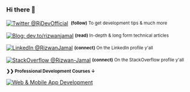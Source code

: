 ### Hi there 👋

<div align="left">
    <p><a href="https://twitter.com/RjDevOfficial"><img alt="Twitter @RjDevOfficial" align="center" src="https://img.shields.io/badge/-@RjDevOfficial-gray.svg?colorA=6A788D&colorB=1da1f2&style=for-the-badge" /></a>&nbsp;<small> <strong>(follow)</strong> To get development tips & much more</small></p>
<!--     <p><a href="https://www.youtube.com/AhmadAwais"><img alt="YouTube AhmadAwais" align="center" src="https://img.shields.io/badge/YOUTUBE-gray.svg?colorA=6A788D&colorB=6A788D&style=for-the-badge" /></a>&nbsp;<small><strong>(subscribe)</strong> Tech talks & #OneDevMinute videos</small></p> -->
    <p><a href="https://dev.to/rizwanjamal"><img alt="Blog: dev.to/rizwanjamal" align="center" src="https://img.shields.io/badge/-MY%20BLOG-gray.svg?colorA=6A788D&colorB=6A788D&style=for-the-badge" /></a>&nbsp;<small><strong>(read)</strong> In-depth & long form technical articles</small></p>
    <p><a href="https://www.linkedin.com/in/rizwanjamal/"><img alt="LinkedIn @RizwanJamal" align="center" src="https://img.shields.io/badge/LINKEDIN-gray.svg?colorA=6A788D&colorB=6A788D&style=for-the-badge" /></a>&nbsp;<small><strong>(connect)</strong> On the LinkedIn profile y'all</small></p>
    <p><a href="https://stackoverflow.com/users/6270114/rizwan-jamal"><img alt="StackOverflow @Rizwan-Jamal" align="center" src="https://img.shields.io/badge/STACKOVERFLOW-gray.svg?colorA=6A788D&colorB=6A788D&style=for-the-badge" /></a>&nbsp;<small><strong>(connect)</strong> On the StackOverflow profile y'all</small></p>
</div>


<small><strong>❯❯ Professional Development Courses ↓</strong></small>

[![Web & Mobile App Development](https://img.shields.io/badge/LEARN-Web%20&%20Mobile%20App%20Development%20%E2%86%92-gray.svg?colorA=61c265&colorB=4CAF50&style=for-the-badge)][n] 

[n]: https://www.facebook.com/Rizwan.hasanfatah
